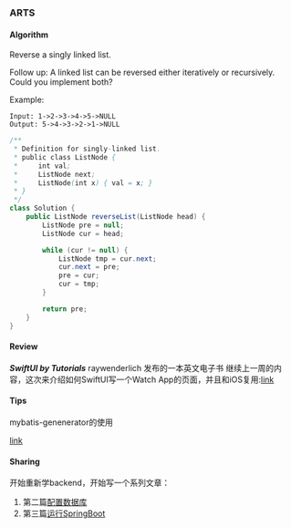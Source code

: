 ### ARTS

#### Algorithm

Reverse a singly linked list.

Follow up:
A linked list can be reversed either iteratively or recursively. Could you implement both?

Example:
```
Input: 1->2->3->4->5->NULL
Output: 5->4->3->2->1->NULL
```

```java
/**
 * Definition for singly-linked list.
 * public class ListNode {
 *     int val;
 *     ListNode next;
 *     ListNode(int x) { val = x; }
 * }
 */
class Solution {
    public ListNode reverseList(ListNode head) {
        ListNode pre = null;
        ListNode cur = head;

        while (cur != null) {
            ListNode tmp = cur.next;
            cur.next = pre;
            pre = cur;
            cur = tmp;
        }

        return pre;
    }
}
```

#### Review

***SwiftUI by Tutorials*** raywenderlich 发布的一本英文电子书
继续上一周的内容，这次来介绍如何SwiftUI写一个Watch App的页面，并且和iOS复用:[link](https://www.jianshu.com/p/9c42a2423997)

#### Tips

mybatis-genenerator的使用

[link](https://www.jianshu.com/p/4208c7f390ce)

#### Sharing

开始重新学backend，开始写一个系列文章：

1. 第二篇[配置数据库](https://www.jianshu.com/p/05f50442cbb6)
2. 第三篇[运行SpringBoot](https://www.jianshu.com/p/42a22bc09723)
